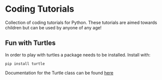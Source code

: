 # Coding Tutorials
Collection of coding tutorials for Python. These tutorials are aimed towards children but can be used by anyone of any age!

## Fun with Turtles
In order to play with turtles a package needs to be installed. Install with:  
```
pip install turtle
```    
Documentation for the Turtle class can be found [here](https://docs.python.org/3.5/library/turtle.html)  

